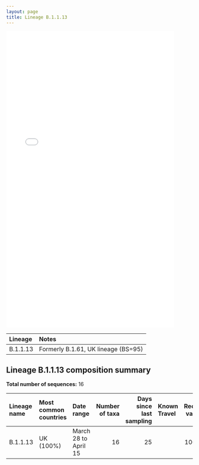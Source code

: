 ```yaml
---
layout: page
title: Lineage B.1.1.13
---
```




<embed src="../assets/images/B.1.1.13.pdf" type="application/pdf" width="90%" height="800px" />


| Lineage | Notes |
|:-----|:-----|
| B.1.1.13 | Formerly B.1.61, UK lineage (BS=95) |

<h2>Lineage B.1.1.13 composition summary </h2>

<strong>Total number of sequences:</strong> 16

| Lineage name | Most common countries | Date range | Number of taxa |  Days since last sampling | Known Travel | Recall value |
|:-----|:-----|:-------|-------:|-------:|:---------|--------:|
| B.1.1.13 | UK (100%) | March 28 to April 15 | 16 | 25 |  | 100.0 |
